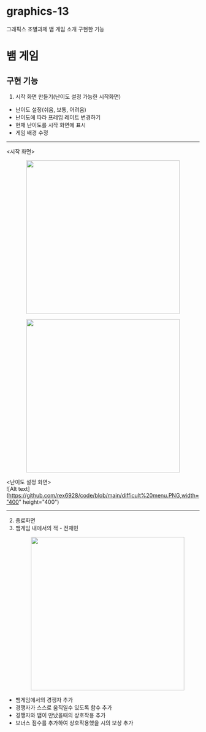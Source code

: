 # graphics-13
그래픽스 조별과제
뱀 게임 소개 
구현한 기능

# 뱀 게임
## 구현 기능
  
1. 시작 화면 만들기(난이도 설정 가능한 시작화면)
  + 난이도 설정(쉬움, 보통, 어려움)
  + 난이도에 따라 프레임 레이트 변경하기
  + 현재 난이도를 시작 화면에 표시
  + 게임 배경 수정
* * *
<시작 화면>     
<p align="center">
    <img src="https://github.com/sasileunnadojalmorem/graphics-13/assets/79616817/67625232-0248-4673-aa3f-4a162db903a2" width="400" height="400">
    </p>
<p align="center">
    <img src="https://github.com/sasileunnadojalmorem/graphics-13/assets/79616817/7b24f9a9-1170-4eac-941e-0ec21434f8d9" width="400" height="400">
    </p>

    
<난이도 설정 화면>   
![Alt text](https://github.com/rex6928/code/blob/main/difficult%20menu.PNG,width="400" height="400")   

* * *
2. 종료화면
3. 뱀게임 내에서의 적 - 전재민
    <p align="center">
    <img src="https://github.com/sasileunnadojalmorem/graphics-13/assets/79616817/5b4ca7c9-5435-40fa-8e3e-480a574a293e" width="400" height="400">
    </p>
  + 뱀게임에서의 경쟁자 추가
  + 경쟁자가 스스로 움직일수 있도록 함수 추가
  + 경쟁자와 뱀이 만났을때의 상호작용 추가
  + 보너스 점수를 추가하여 상호작용했을 시의 보상 추가
